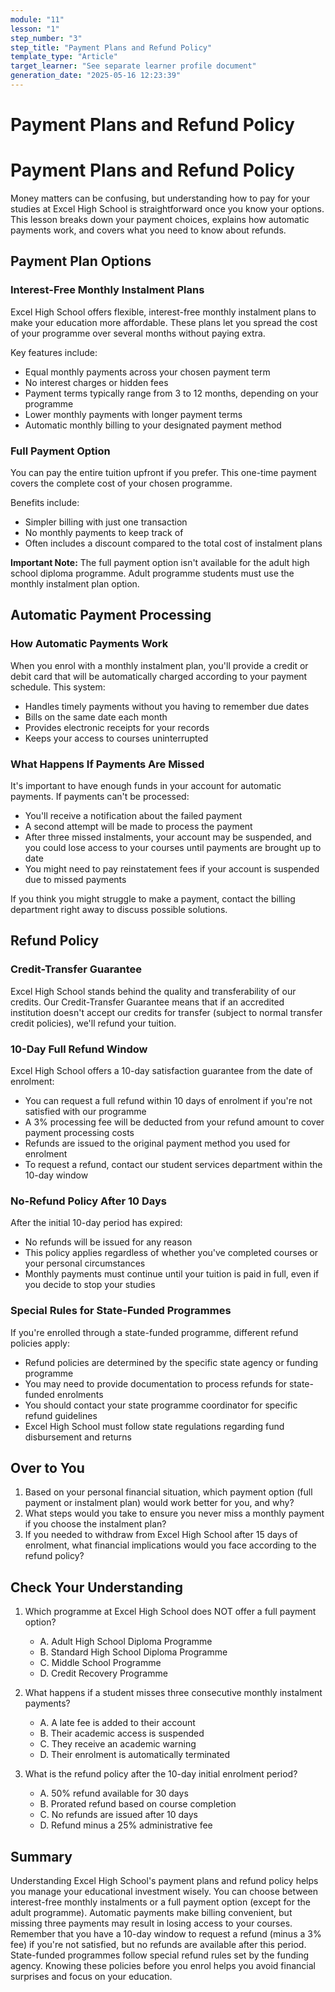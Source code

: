 ```yaml
---
module: "11"
lesson: "1"
step_number: "3"
step_title: "Payment Plans and Refund Policy"
template_type: "Article"
target_learner: "See separate learner profile document"
generation_date: "2025-05-16 12:23:39"
---
```


# Payment Plans and Refund Policy

# Payment Plans and Refund Policy

Money matters can be confusing, but understanding how to pay for your studies at Excel High School is straightforward once you know your options. This lesson breaks down your payment choices, explains how automatic payments work, and covers what you need to know about refunds.

## Payment Plan Options

### Interest-Free Monthly Instalment Plans
Excel High School offers flexible, interest-free monthly instalment plans to make your education more affordable. These plans let you spread the cost of your programme over several months without paying extra.

Key features include:
- Equal monthly payments across your chosen payment term
- No interest charges or hidden fees
- Payment terms typically range from 3 to 12 months, depending on your programme
- Lower monthly payments with longer payment terms
- Automatic monthly billing to your designated payment method

### Full Payment Option
You can pay the entire tuition upfront if you prefer. This one-time payment covers the complete cost of your chosen programme.

Benefits include:
- Simpler billing with just one transaction
- No monthly payments to keep track of
- Often includes a discount compared to the total cost of instalment plans

**Important Note:** The full payment option isn't available for the adult high school diploma programme. Adult programme students must use the monthly instalment plan option.

## Automatic Payment Processing

### How Automatic Payments Work
When you enrol with a monthly instalment plan, you'll provide a credit or debit card that will be automatically charged according to your payment schedule. This system:
- Handles timely payments without you having to remember due dates
- Bills on the same date each month
- Provides electronic receipts for your records
- Keeps your access to courses uninterrupted

### What Happens If Payments Are Missed
It's important to have enough funds in your account for automatic payments. If payments can't be processed:
- You'll receive a notification about the failed payment
- A second attempt will be made to process the payment
- After three missed instalments, your account may be suspended, and you could lose access to your courses until payments are brought up to date
- You might need to pay reinstatement fees if your account is suspended due to missed payments

If you think you might struggle to make a payment, contact the billing department right away to discuss possible solutions.

## Refund Policy

### Credit-Transfer Guarantee
Excel High School stands behind the quality and transferability of our credits. Our Credit-Transfer Guarantee means that if an accredited institution doesn't accept our credits for transfer (subject to normal transfer credit policies), we'll refund your tuition.

### 10-Day Full Refund Window
Excel High School offers a 10-day satisfaction guarantee from the date of enrolment:
- You can request a full refund within 10 days of enrolment if you're not satisfied with our programme
- A 3% processing fee will be deducted from your refund amount to cover payment processing costs
- Refunds are issued to the original payment method you used for enrolment
- To request a refund, contact our student services department within the 10-day window

### No-Refund Policy After 10 Days
After the initial 10-day period has expired:
- No refunds will be issued for any reason
- This policy applies regardless of whether you've completed courses or your personal circumstances
- Monthly payments must continue until your tuition is paid in full, even if you decide to stop your studies

### Special Rules for State-Funded Programmes
If you're enrolled through a state-funded programme, different refund policies apply:
- Refund policies are determined by the specific state agency or funding programme
- You may need to provide documentation to process refunds for state-funded enrolments
- You should contact your state programme coordinator for specific refund guidelines
- Excel High School must follow state regulations regarding fund disbursement and returns

## Over to You

1. Based on your personal financial situation, which payment option (full payment or instalment plan) would work better for you, and why?
2. What steps would you take to ensure you never miss a monthly payment if you choose the instalment plan?
3. If you needed to withdraw from Excel High School after 15 days of enrolment, what financial implications would you face according to the refund policy?

## Check Your Understanding

1. Which programme at Excel High School does NOT offer a full payment option?
   - A. Adult High School Diploma Programme
   - B. Standard High School Diploma Programme
   - C. Middle School Programme
   - D. Credit Recovery Programme

2. What happens if a student misses three consecutive monthly instalment payments?
   - A. A late fee is added to their account
   - B. Their academic access is suspended
   - C. They receive an academic warning
   - D. Their enrolment is automatically terminated

3. What is the refund policy after the 10-day initial enrolment period?
   - A. 50% refund available for 30 days
   - B. Prorated refund based on course completion
   - C. No refunds are issued after 10 days
   - D. Refund minus a 25% administrative fee

## Summary
Understanding Excel High School's payment plans and refund policy helps you manage your educational investment wisely. You can choose between interest-free monthly instalments or a full payment option (except for the adult programme). Automatic payments make billing convenient, but missing three payments may result in losing access to your courses. Remember that you have a 10-day window to request a refund (minus a 3% fee) if you're not satisfied, but no refunds are available after this period. State-funded programmes follow special refund rules set by the funding agency. Knowing these policies before you enrol helps you avoid financial surprises and focus on your education.